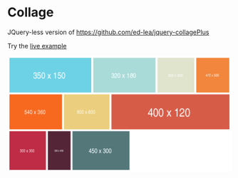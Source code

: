 # Collage
JQuery-less version of https://github.com/ed-lea/jquery-collagePlus

Try the [live example](http://masiama.ga/collage/ "Live Collage example")

![Collage example](screenshot.png)

